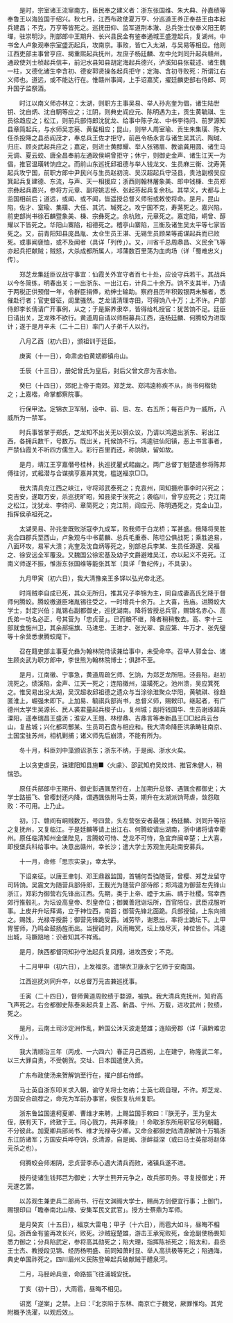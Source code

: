 <!-- { "loadSidebar": true } -->
　　是时，宗室诸王流窜南方，臣民奉之建义者：浙东张国维、朱大典、孙嘉绩等奉鲁王以海监国于绍兴。秋七月，江西布政使夏万亨、分巡道王养正奉益王由本起兵建昌；不克，万亨等皆死之。巡抚田仰、监军道荆本澈、总兵张士仪奉义阳王朝墠，驻崇明沙。刑部郎中王期升、长兴县民金有鉴奉通城王盛澄起兵，复湖州。中书舍人卢象观奉宗室盛沥起兵，攻南京。事败，皆亡入太湖，与吴易等相应。他则江西吏部主事曾亨应、揭重熙起兵抚州，左庶子杨廷麟、左中允刘同升起兵赣州，通政使刘士桢起兵信丰，前汜水县知县胡定海起兵德兴，泸溪知县张载述、诸生魏一柱，又德化诸生李含初、德安郭贤操各起兵拒守；定海、含初寻败死：所谓江右义师也。道远，或不能达行在。惟赣州事闻，上手诏嘉奖，擢廷麟吏部右侍郎、同升国子监祭酒。

　　时江以南义师亦林立：太湖，则职方主事吴易、举人孙兆奎为倡，诸生陆世钥、沈自炳、沈自駉等应之；江阴，则典史阎应元、陈明遇为主，贡生黄毓祺、生员徐趋应之；松江，则前兵部侍郎沈犹龙、给事中陈子龙、中书李待问、前罗源知县章简起兵，与水师吴志葵、黄蜚相应；昆山，则举人周室瑜、贡生朱集璜、陈大任杀投降之县丞阎茂才，奉总兵王佐才拒守，前邑令杨永言与诸生吴其沆、陶瑊、归庄、顾炎武起兵应之；嘉定，则进士黄醇耀、举人张锡眉、教谕龚用圆、诸生马元调、夏云蛟、唐全昌奉前左通政侯峒曾拒守；休宁，则御史金声、诸生江天一为倡，推官温璜转饷应之。而前山东巡抚邱祖德与举人钱龙文、生员麻三衡、沈寿荛起兵攻宁国，前职方郎中尹民兴与生员赵初浣、吴汉超起兵守泾县，贵池副榜吴应箕起兵复建德、东流，与声、天一相援应；浙西则翰林屠象美、郎中钱棅、生员郑宗彝起兵嘉兴，参将方元章、副将姚志倬、张起芬起兵复余杭。其举义，大都与上监国相前后；道远，或闻、或不闻，皆遥授总督义师衔或敕使将命。是月，昆山陷，佐才、室瑜、集璜、大任、其沆、瑊死之。攻宁国不克，寿荛死之。嘉兴陷，前吏部尚书徐石麟暨象美、棅、宗彝死之。余杭败，元章死之。嘉定陷，峒曾、醇耀以下皆死之。华阳山寨陷，祖德死之。稽亭山寨陷，三衡及诸生吴太平等七家皆死之。又，前青阳知县庞昌胤、太仓生员王湛、无锡生员顾杲等甫谋起兵而已败死。或事闻褎恤，或不及闻者（具详「列传」）。又，川省千总周鼎昌、义民余飞等亦起兵拒献贼；贼怒，大杀成都所属人，邛蒲数百里荡为血肉场（详「蜀难忠义」传）。

　　郑芝龙集廷臣议战守事宜：仙霞关外宜守者百七十处，应设守兵若干。其战兵以今冬简练，明春出关；一出浙东、一出江右，计兵二十余万。饷不支其半，乃请于两税正供预借一年，令群臣捐俸，劝绅士输助。察府县历年积榖银两未解者，悉催赴行者；官吏督征，闾里骚然。芝龙请清理寺田，可得饷八十万；上不许。户部侍郎李长倩请广开事例，从之；于是厮养隶卒，皆得给札授官：犹苦饷不足。廷臣日请出关，芝龙殊不欲行。黄道周自请以师相募兵江西，连杨廷麟、何腾蛟为进取计；遂于是月辛未（二十二日）率门人子弟千人以行。

　　八月乙酉（初六日），颁祖训于廷臣。

　　庚寅（十一日），命肃卤伯黄斌卿镇舟山。

　　壬辰（十三日），册妃曾氏为皇后，封后父曾文彦为吉水伯。

　　癸巳（十四日），郊祀上帝于南郊。郑芝龙、郑鸿逵称疾不从，尚书何楷劾之；上嘉楷，命掌都察院事。

　　行保甲法。定锦衣卫军制，设中、前、后、左、右五所；每百户为一威所，八威所为一禁军。

　　时兵事皆掌于郑氏，芝龙知不出关无以弭众议，乃请以鸿逵出浙东、彩出江西，各拥兵数千，号数万。既出关，托候饷不行。鸿逵驻仙阳镇，恶上书言事者，严禁仙霞关不听四方儒生入。彩行百里而还，称饷缺，留如故。

　　是月，靖江王亨嘉僭号桂林，执巡抚瞿式耜幽之。两广总督丁魁楚遣参将陈邦傅往讨，式耜潜与合谋擒亨嘉并其党，槛送福京□□。

　　我大清兵克江西之峡江，守将邓武泰死之；克袁州，同知摄府事李时兴死之；克吉安，遂取万安，杀巡抚旷昭，知县梁于涘死之；袭临川，曾亨应死之；克江南之松江，沈犹龙、李待问、章简死之；克江阴，阎应元、陈明遇死之，克金山卫，指挥侯承祖死之。

　　太湖吴易、孙兆奎既败浙寇李九成军，败我师于白龙桥；军甚盛。俄降将吴胜兆合四郡兵至西山，卢象观与中书葛麟、总兵毛重泰、陈坦公俱战死；乘胜追易，八面环攻，易军大溃；兆奎及沈自炳等死之，别部总兵李某、生员任源邃、吴福之、徐安远全军覆没。又魏国公徐宏基及幼子文爵避难吴江，亦以起义不克死。江南义师遂不振，惟浙东张国维等能张其军（具详「鲁纪传」，不具录）。

　　九月甲寅（初六日），我大清豫亲王多铎以弘光帝北还。

　　时闯贼李自成已死，其众无所归，推其兄子李锦为主，同自成妻高氏乞降于督师何腾蛟。腾蛟檄道臣堵胤锡往受之，一时增兵十余万。上大喜，告庙。进腾蛟大学士，封定兴伯；胤锡右副都御史，巡抚湖南。降将皆授总兵官，赐锦名赤心、高氏弟一功名必正，号其营为「忠贞营」。已而粮不继，降者稍稍散去。高、李十三部就食施州卫，其余郝摇旗、马进忠、王进才、张光翠、袁应第、牛万才、张先璧等十余营悉隶腾蛟麾下。

　　召在籍吏部主事夏允彝为翰林院侍读兼给事中，未受命卒。召举人郭金台、诸生顾炎武为职方郎中，李世熊为翰林院博士；俱辞不至。

　　是月，江南徽、宁事急，黄道周疏乞师、乞饷，为郑芝龙所阻。泾县陷，赵初浣死之。绩溪陷，金声、江天一死之；连陷徽州，温璜死之。池州溃，吴应箕死之。惟吴易出没太湖，吴汉超收邱祖德之遗众与当涂徐淮聚众华阳，黄毓祺、徐趋匿淮上，崛强未即下。上加易、毓祺兵部尚书，总督义师，赐敕印。继起者，有广德州太学生吴源长、民人裘君量起兵梭子山，复州城；副将钱国华、生员谢琢超兵溧阳，遥奉瑞昌王盛沥；淮安人王翘、林缪鼎、吉鼎言等奉新昌王□□起兵云台山，复盐城；兴化都司酆某、生员司石盘与相应和。我大清命降臣洪承畴驻南京、土国宝驻苏州，相机剿捕；诸义师先后崩溃，不能有所为。

　　冬十月，科臣刘中藻颁诏浙东；浙东不纳，于是闽、浙水火矣。

　　上以贪吏虐民，诛建阳知县施■〈火豦〉、邵武知府吴炆炜、推官朱健人，稍惴恐。

　　原任兵部郎中王期升、御史彭遇颽至行在，上加期升总督、遇颽佥都御史；大学士路振飞、曾樱封还内降，谓遇颽依附马士英，期升在太湖派饷苛虐，敛怨取败：不可用。上乃止。

　　初，汀、赣间有峒贼数万，号四营，头左营张安者最强；杨廷麟、刘同升等招之复抚州，又复临江。于是廷麟等请上出江右、何腾蛟请出湖南，浙中诸将请幸衢州。原任临清知州金堡陛见，言腾蛟可恃、芝龙不可恃，急宜弃闽幸楚；上大喜，即授堡兵科给事中。决意出赣州，幸长沙；遣大学士苏观生先赴南安募兵。

　　十一月，命修「思宗实录」，幸太学。

　　下诏亲征。以唐王聿钊、邓王鼎器监国，首辅何吾驺随营，曾樱、郑芝龙留守司转饷。吴震文为随营兵部侍郎，王觐光为随营户部侍郎；郑鸿逵为御营左先锋山浙江，郑彩为御营右先锋出江西。先期，类于上帝、禋于太庙、禡于社稷。驾幸西郊行推毂礼，为坛设高皇帝、烈皇帝位；御翼善冠诣坛所，百官陪位，武臣戎服听事。上皮弁升坛拜谒，立于神位西，南面；御营先锋北面跪。兵部授钺，上东向揖之。赐饯，光禄寺授爵；御营先锋跪受爵。诫劳毕，谢恩出，率将士跪坛下。上甲冑誓师，乃鸣金鼓扬旌而出。当授钺时，风雨晦冥，坛上烛尽灭，神位皆仆。鸿逵出城，马蹶踣地：识者知其不祥焉。

　　是月，陕西都督同知孙守法起兵复凤翔，进攻西安；不克。

　　十二月甲申（初六日），上发福京。遣锦衣卫康永宁乞师于安南国。

　　江西巡抚刘同升卒，以总督万元吉兼巡抚事。

　　壬寅（二十四日），督师黄道周败绩于婺源，被执。我大清兵克抚州，知府高飞声死之。右佥都御史陈泰来起兵复上高、新昌、宁州、万载，进攻武州；败绩，死之。

　　是月，云南土司沙定洲作乱，黔国公沐天波走楚雄；连陷旁郡（详「滇黔难忠义传」）。

　　我大清顺治三年（丙戌、一六四六）春正月己酉朔，上在建宁，称隆武二年。以三大罪自责，不受朝贺。交址、日本国遣使入贡。

　　广东布政使汤来贺解饷至行在，擢户部右侍郎。

　　马士英自浙东叩关求入朝，谕守关将士勿纳；士英七疏自理，不许。郑芝龙、方国安合疏荐之，命充为军前办事官，俟恢复杭州复职。

　　浙东鲁监国遣柯夏卿、曹维才来聘，上赐监国手敕曰：『朕无子，王为皇太侄，朕有天下，终致于王。同心戮力，共拜孝陵』！命取浙东所用职官尽列朝籍，不分彼此。加夏卿兵部尚书、维才光禄寺少卿。又命佥都御史陆清源解饷十万犒浙东江防诸军；方国安兵哗夺饷，杀清源，自是闽、浙衅益深（或曰马士英部将赵体元杀之也）。

　　何腾蛟会师湘阴，忠贞营李赤心遇大清兵而败，诸镇兵遂不进。

　　授丹徒诸生钱邦芑为御史；大学士熊开元争之，改兵部司务。寻复授御史；开元遂乞罢。

　　以苏观生兼吏兵二部尚书、行在文渊阁大学士，赐尚方剑便宜行事；上御门，赐银印曰「瞻奉南北山陵、安集军民文武官」。授方士蔡鼎为军师。

　　是月癸亥（十五日），福京大雷电；甲子（十六日），雨雹大如斗，昼晦不相见。浙西金有鉴再攻长兴，败死。沙贼寇楚雄，游击王承宪败死，金沧副使杨畏知悉力御之；分兵陷武定，参将高其勋死之；陷大理，指挥陈祯死之；陷太和，县丞王士杰、教授段见锦、经历杨明盛、前同知萧时显、举人高拱极等死之；陷通海，典史单国祚死之。四川眉州义民陈登皞起兵破献贼于醴泉河。

　　二月，马胫岭兵变，命路振飞往浦城安抚。

　　丁亥（初十日），大雨雹，昼晦不相见。

　　诏宽「逆案」之禁。上曰：『北京陷于东林、南京亡于魏党，厥罪惟均。其党附概予洗濯，以观后效』。

